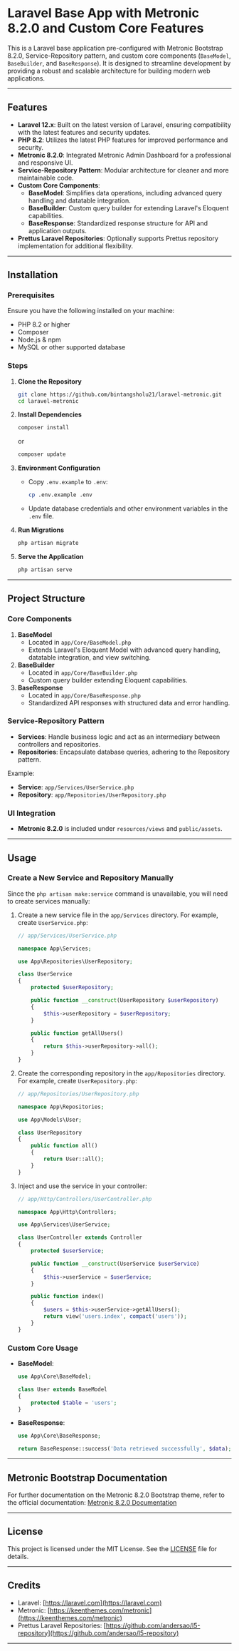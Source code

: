 # Laravel Base App with Metronic 8.2.0 and Custom Core Features

This is a Laravel base application pre-configured with Metronic Bootstrap 8.2.0, Service-Repository pattern, and custom core components (`BaseModel`, `BaseBuilder`, and `BaseResponse`). It is designed to streamline development by providing a robust and scalable architecture for building modern web applications.

---

## **Features**
- **Laravel 12.x**: Built on the latest version of Laravel, ensuring compatibility with the latest features and security updates.
- **PHP 8.2**: Utilizes the latest PHP features for improved performance and security.
- **Metronic 8.2.0**: Integrated Metronic Admin Dashboard for a professional and responsive UI.
- **Service-Repository Pattern**: Modular architecture for cleaner and more maintainable code.
- **Custom Core Components**:
  - **BaseModel**: Simplifies data operations, including advanced query handling and datatable integration.
  - **BaseBuilder**: Custom query builder for extending Laravel's Eloquent capabilities.
  - **BaseResponse**: Standardized response structure for API and application outputs.
- **Prettus Laravel Repositories**: Optionally supports Prettus repository implementation for additional flexibility.

---

## **Installation**

### Prerequisites
Ensure you have the following installed on your machine:
- PHP 8.2 or higher
- Composer
- Node.js & npm
- MySQL or other supported database

### Steps
1. **Clone the Repository**
   ```bash
   git clone https://github.com/bintangsholu21/laravel-metronic.git
   cd laravel-metronic
   ```

2. **Install Dependencies**
    ```bash
    composer install
    ```
    or
    ```bash
    composer update
    ```

3. **Environment Configuration**
   - Copy `.env.example` to `.env`:
     ```bash
     cp .env.example .env
     ```
   - Update database credentials and other environment variables in the `.env` file.

4. **Run Migrations**
   ```bash
   php artisan migrate
   ```

5. **Serve the Application**
   ```bash
   php artisan serve
   ```

---

## **Project Structure**
### **Core Components**
1. **BaseModel**
   - Located in `app/Core/BaseModel.php`
   - Extends Laravel's Eloquent Model with advanced query handling, datatable integration, and view switching.
2. **BaseBuilder**
   - Located in `app/Core/BaseBuilder.php`
   - Custom query builder extending Eloquent capabilities.
3. **BaseResponse**
   - Located in `app/Core/BaseResponse.php`
   - Standardized API responses with structured data and error handling.

### **Service-Repository Pattern**
- **Services**: Handle business logic and act as an intermediary between controllers and repositories.
- **Repositories**: Encapsulate database queries, adhering to the Repository pattern.

Example:
- **Service**: `app/Services/UserService.php`
- **Repository**: `app/Repositories/UserRepository.php`

### **UI Integration**
- **Metronic 8.2.0** is included under `resources/views` and `public/assets`.

---

## **Usage**

### Create a New Service and Repository Manually
Since the `php artisan make:service` command is unavailable, you will need to create services manually:
1. Create a new service file in the `app/Services` directory. For example, create `UserService.php`:
   ```php
   // app/Services/UserService.php

   namespace App\Services;

   use App\Repositories\UserRepository;

   class UserService
   {
       protected $userRepository;

       public function __construct(UserRepository $userRepository)
       {
           $this->userRepository = $userRepository;
       }

       public function getAllUsers()
       {
           return $this->userRepository->all();
       }
   }
   ```
2. Create the corresponding repository in the `app/Repositories` directory. For example, create `UserRepository.php`:
   ```php
   // app/Repositories/UserRepository.php

   namespace App\Repositories;

   use App\Models\User;

   class UserRepository
   {
       public function all()
       {
           return User::all();
       }
   }
   ```

3. Inject and use the service in your controller:
   ```php
   // app/Http/Controllers/UserController.php

   namespace App\Http\Controllers;

   use App\Services\UserService;

   class UserController extends Controller
   {
       protected $userService;

       public function __construct(UserService $userService)
       {
           $this->userService = $userService;
       }

       public function index()
       {
           $users = $this->userService->getAllUsers();
           return view('users.index', compact('users'));
       }
   }
   ```

### Custom Core Usage
- **BaseModel**:
  ```php
  use App\Core\BaseModel;

  class User extends BaseModel
  {
      protected $table = 'users';
  }
  ```
- **BaseResponse**:
  ```php
  use App\Core\BaseResponse;

  return BaseResponse::success('Data retrieved successfully', $data);
  ```

---

## **Metronic Bootstrap Documentation**
For further documentation on the Metronic 8.2.0 Bootstrap theme, refer to the official documentation:
[Metronic 8.2.0 Documentation](https://preview.keenthemes.com/html/metronic/docs/index)

---


## **License**
This project is licensed under the MIT License. See the [LICENSE](LICENSE) file for details.

---

## **Credits**
- Laravel: [https://laravel.com](https://laravel.com)
- Metronic: [https://keenthemes.com/metronic](https://keenthemes.com/metronic)
- Prettus Laravel Repositories: [https://github.com/andersao/l5-repository](https://github.com/andersao/l5-repository)

---
